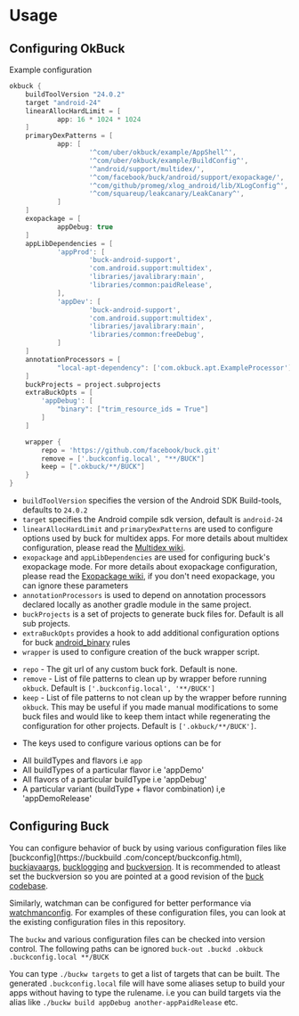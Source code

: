 # Usage

## Configuring OkBuck
Example configuration
```gradle
okbuck {
    buildToolVersion "24.0.2"
    target "android-24"
    linearAllocHardLimit = [
            app: 16 * 1024 * 1024
    ]
    primaryDexPatterns = [
            app: [
                    '^com/uber/okbuck/example/AppShell^',
                    '^com/uber/okbuck/example/BuildConfig^',
                    '^android/support/multidex/',
                    '^com/facebook/buck/android/support/exopackage/',
                    '^com/github/promeg/xlog_android/lib/XLogConfig^',
                    '^com/squareup/leakcanary/LeakCanary^',
            ]
    ]
    exopackage = [
            appDebug: true
    ]
    appLibDependencies = [
            'appProd': [
                    'buck-android-support',
                    'com.android.support:multidex',
                    'libraries/javalibrary:main',
                    'libraries/common:paidRelease',
            ],
            'appDev': [
                    'buck-android-support',
                    'com.android.support:multidex',
                    'libraries/javalibrary:main',
                    'libraries/common:freeDebug',
            ]
    ]
    annotationProcessors = [
            "local-apt-dependency": ['com.okbuck.apt.ExampleProcessor']
    ]
    buckProjects = project.subprojects
    extraBuckOpts = [
        'appDebug': [ 
            "binary": ["trim_resource_ids = True"]
        ]
    ]

    wrapper {
        repo = 'https://github.com/facebook/buck.git'
        remove = ['.buckconfig.local', "**/BUCK"]
        keep = [".okbuck/**/BUCK"]
    }
}
```

+  `buildToolVersion` specifies the version of the Android SDK Build-tools, defaults to `24.0.2`
+  `target` specifies the Android compile sdk version, default is `android-24`
+  `linearAllocHardLimit` and `primaryDexPatterns` are used to configure options used by buck for multidex apps. For more details about multidex configuration, please read the
[Multidex wiki](https://github.com/uber/okbuck/wiki/Multidex-Configuration-Guide).
+  `exopackage` and `appLibDependencies` are used for
configuring buck's exopackage mode. For more details about exopackage configuration, 
please read the [Exopackage wiki](https://github.com/uber/okbuck/wiki/Exopackage-Configuration-Guide), if you don't need exopackage, you can ignore these parameters
+ `annotationProcessors` is used to depend on annotation processors declared locally as another gradle module in the same project.
+  `buckProjects` is a set of projects to generate buck files for. Default is all sub projects.
+  `extraBuckOpts` provides a hook to add additional configuration options for buck [android_binary](https://buckbuild.com/rule/android_binary.html) rules
+  `wrapper` is used to configure creation of the buck wrapper script.
 - `repo` - The git url of any custom buck fork. Default is none.
 - `remove` - List of file patterns to clean up by wrapper before running `okbuck`. Default is `['.buckconfig.local', '**/BUCK']`
 - `keep` - List of file patterns to not clean up by the wrapper before running `okbuck`. This may be useful if you made manual modifications to some buck files and would like to keep them intact while regenerating the configuration for other projects. Default is `['.okbuck/**/BUCK']`.
+ The keys used to configure various options can be for 
 - All buildTypes and flavors i.e `app`
 - All buildTypes of a particular flavor i.e 'appDemo'
 - All flavors of a particular buildType i.e 'appDebug'
 - A particular variant (buildType + flavor combination) i,e 'appDemoRelease'

## Configuring Buck

You can configure behavior of buck by using various configuration files like [buckconfig](https://buckbuild
.com/concept/buckconfig.html), [buckjavaargs](https://buckbuild.com/concept/buckjavaargs.html), [bucklogging](https://buckbuild.com/contributing/logging.html) and [buckversion](https://buckbuild.com/concept/buckversion.html). It is recommended to atleast set the buckversion so you are pointed at a good revision of the [buck
codebase](https://github.com/facebook/buck).

Similarly, watchman can be configured for better performance via [watchmanconfig](https://facebook.github.io/watchman/docs/config.html). For examples of these configuration files, you can look at the existing configuration files in this repository.

The `buckw` and various configuration files can be checked into version control. The following paths can be ignored `buck-out .buckd .okbuck .buckconfig.local **/BUCK`

You can type `./buckw targets` to get a list of targets that can be built. The generated `.buckconfig.local` file will have some aliases setup to build your apps without having to type the rulename. i.e you can build targets via the alias like `./buckw build appDebug another-appPaidRelease` etc.
